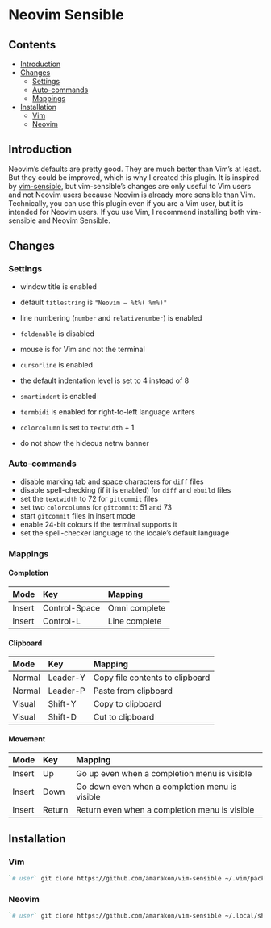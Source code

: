 Neovim Sensible
================

## Contents

-   <a href="#introduction" id="toc-introduction">Introduction</a>
-   <a href="#changes" id="toc-changes">Changes</a>
    -   <a href="#settings" id="toc-settings">Settings</a>
    -   <a href="#auto-commands" id="toc-auto-commands">Auto-commands</a>
    -   <a href="#mappings" id="toc-mappings">Mappings</a>
-   <a href="#installation" id="toc-installation">Installation</a>
    -   <a href="#vim" id="toc-vim">Vim</a>
    -   <a href="#neovim" id="toc-neovim">Neovim</a>

## Introduction

Neovim’s defaults are pretty good. They are much better than Vim’s at
least. But they could be improved, which is why I created this plugin.
It is inspired by [vim-sensible](https://github.com/tpope/vim-sensible),
but vim-sensible’s changes are only useful to Vim users and not Neovim
users because Neovim is already more sensible than Vim. Technically, you
can use this plugin even if you are a Vim user, but it is intended for
Neovim users. If you use Vim, I recommend installing both vim-sensible
and Neovim Sensible.

## Changes

### Settings

-   window title is enabled

-   default `titlestring` is `"Neovim – %t%( %m%)"`

-   line numbering (`number` and `relativenumber`) is enabled

-   `foldenable` is disabled

-   mouse is for Vim and not the terminal

-   `cursorline` is enabled

-   the default indentation level is set to 4 instead of 8

-   `smartindent` is enabled

-   `termbidi` is enabled for right-to-left language writers

-   `colorcolumn` is set to `textwidth` + 1

-   do not show the hideous netrw banner

### Auto-commands

-   disable marking tab and space characters for `diff` files
-   disable spell-checking (if it is enabled) for `diff` and `ebuild`
    files
-   set the `textwidth` to 72 for `gitcommit` files
-   set two `colorcolumn`s for `gitcommit`: 51 and 73
-   start `gitcommit` files in insert mode
-   enable 24-bit colours if the terminal supports it
-   set the spell-checker language to the locale’s default language

### Mappings

#### Completion

| Mode   | Key           | Mapping       |
|:-------|:--------------|:--------------|
| Insert | Control-Space | Omni complete |
| Insert | Control-L     | Line complete |

#### Clipboard

| Mode   | Key      | Mapping                         |
|:-------|:---------|:--------------------------------|
| Normal | Leader-Y | Copy file contents to clipboard |
| Normal | Leader-P | Paste from clipboard            |
| Visual | Shift-Y  | Copy to clipboard               |
| Visual | Shift-D  | Cut to clipboard                |

#### Movement

| Mode   | Key    | Mapping                                        |
|:-------|:-------|:-----------------------------------------------|
| Insert | Up     | Go up even when a completion menu is visible   |
| Insert | Down   | Go down even when a completion menu is visible |
| Insert | Return | Return even when a completion menu is visible  |

## Installation

### Vim

``` sh
`# user` git clone https://github.com/amarakon/vim-sensible ~/.vim/pack/vendor/start/vim-sensible
```

### Neovim

``` sh
`# user` git clone https://github.com/amarakon/vim-sensible ~/.local/share/nvim/site/pack/default/start/vim-sensible
```
